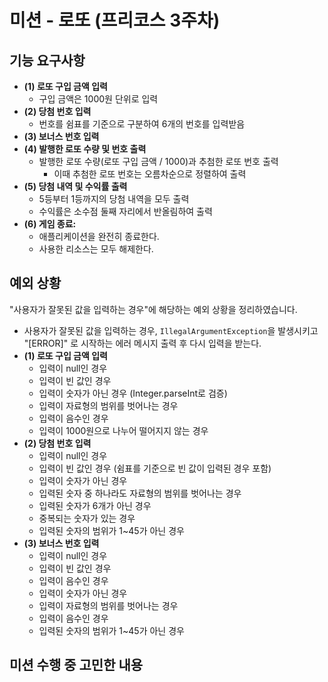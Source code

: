 # 미션 - 로또 (프리코스 3주차)
## 기능 요구사항

- **(1) 로또 구입 금액 입력**
    - 구입 금액은 1000원 단위로 입력
- **(2) 당첨 번호 입력**
    - 번호를 쉼표를 기준으로 구분하여 6개의 번호를 입력받음
- **(3) 보너스 번호 입력**
- **(4) 발행한 로또 수량 및 번호 출력**
    - 발행한 로또 수량(로또 구입 금액 / 1000)과 추첨한 로또 번호 출력
      - 이때 추첨한 로또 번호는 오름차순으로 정렬하여 출력
- **(5) 당첨 내역 및 수익률 출력**
  - 5등부터 1등까지의 당첨 내역을 모두 출력
  - 수익률은 소수점 둘째 자리에서 반올림하여 출력
- **(6) 게임 종료:**
    - 애플리케이션을 완전히 종료한다.
    - 사용한 리소스는 모두 해제한다.

## 예외 상황
"사용자가 잘못된 값을 입력하는 경우"에 해당하는 예외 상황을 정리하였습니다.
- 사용자가 잘못된 값을 입력하는 경우, `IllegalArgumentException`을 발생시키고 "[ERROR]" 로 시작하는 에러 메시지 출력 후 다시 입력을 받는다.
- **(1) 로또 구입 금액 입력**
  - 입력이 null인 경우
  - 입력이 빈 값인 경우
  - 입력이 숫자가 아닌 경우 (Integer.parseInt로 검증)
  - 입력이 자료형의 범위를 벗어나는 경우
  - 입력이 음수인 경우
  - 입력이 1000원으로 나누어 떨어지지 않는 경우
- **(2) 당첨 번호 입력**
  - 입력이 null인 경우
  - 입력이 빈 값인 경우 (쉼표를 기준으로 빈 값이 입력된 경우 포함)
  - 입력이 숫자가 아닌 경우
  - 입력된 숫자 중 하나라도 자료형의 범위를 벗어나는 경우
  - 입력된 숫자가 6개가 아닌 경우
  - 중복되는 숫자가 있는 경우
  - 입력된 숫자의 범위가 1~45가 아닌 경우
- **(3) 보너스 번호 입력**
  - 입력이 null인 경우
  - 입력이 빈 값인 경우
  - 입력이 음수인 경우
  - 입력이 숫자가 아닌 경우
  - 입력이 자료형의 범위를 벗어나는 경우
  - 입력이 음수인 경우
  - 입력된 숫자의 범위가 1~45가 아닌 경우

## 미션 수행 중 고민한 내용